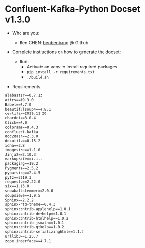 # Confluent-Kafka-Python Docset v1.3.0

- Who are you:
  - Ben CHEN: [benbenbang](https://github.com/benbenbang) @ Github
- Complete instructions on how to generate the docset:
  - Run:
    - Activate an venv to install required packages
    - `pip install -r requirements.txt`
    - `./build.sh`

- Requirements:

```txt
alabaster==0.7.12
attrs==19.3.0
Babel==2.7.0
beautifulsoup4==4.8.1
certifi==2019.11.28
chardet==3.0.4
Click==7.0
colorama==0.4.3
confluent-kafka
doc2dash==2.3.0
docutils==0.15.2
idna==2.8
imagesize==1.1.0
Jinja2==2.10.3
MarkupSafe==1.1.1
packaging==19.2
Pygments==2.5.2
pyparsing==2.4.5
pytz==2019.3
requests==2.22.0
six==1.13.0
snowballstemmer==2.0.0
soupsieve==1.9.5
Sphinx==2.2.2
sphinx-rtd-theme==0.4.3
sphinxcontrib-applehelp==1.0.1
sphinxcontrib-devhelp==1.0.1
sphinxcontrib-htmlhelp==1.0.2
sphinxcontrib-jsmath==1.0.1
sphinxcontrib-qthelp==1.0.2
sphinxcontrib-serializinghtml==1.1.3
urllib3==1.25.7
zope.interface==4.7.1
```

